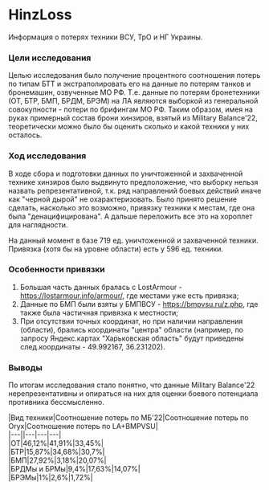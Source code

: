 # HinzLoss

Информация о потерях техники ВСУ, ТрО и НГ Украины.

### Цели исследования
Целью исследования было получение процентного соотношения потерь по типам БТТ и экстраполировать его на данные по потерям танков и бронемашин, озвученные МО РФ. Т.е. данные по потерям бронетехники (ОТ, БТР, БМП, БРДМ, БРЭМ) на ЛА являются выборкой из генеральной совокупности - потери по брифингам МО РФ. Таким образом, имея на руках примерный состав брони хинзиров, взятый из Military Balance'22, теоретически можно было бы оценить сколько и какой техники у них осталось.

### Ход исследования
В ходе сбора и подготовки данных по уничтоженной и захваченной технике хинзиров было выдвинуто предположение, что выборку нельзя назвать репрезентативной, т.к. ряд направлений боевых действий иначе как "черной дырой" не охарактеризовать. Было принято решение сделать, насколько это возможно, привязку техники к местам, где она была "денацифицирована". А дальше переложить все это на хороплет для наглядности.  

На данный момент в базе 719 ед. уничтоженной и захваченной техники. Привязка (хотя бы на уровне области) есть у 596 ед. техники.

### Особенности привязки

 1. Большая часть данных бралась с LostArmour - https://lostarmour.info/armour/, где местами уже есть привязка;
 2. Данные по БМП были взяты у БМПВСУ - https://bmpvsu.ru/z.php, где также была частичная привязка к местности;
 3. При отсутствии точных координат, но при наличии направления (области), брались координаты "центра" области (например, по запросу Яндекс.картах "Харьковская область" будут приведены след.координаты - 49.992167, 36.231202).
 
 ### Выводы
 По итогам исследования стало понятно, что данные Military Balance'22 нерепрезентативны и опираться на них для оценки боевого потенциала противника бессмысленно.  


|Вид техники|Соотношение потерь по МБ'22|Соотношение потерь по Oryx|Соотношение потерь по LA+BMPVSU|  
|---||---|---|---|  
|ОТ|46,12%|41,91%|33,45%|  
|БТР|15,87%|34,68%|30,7%|  
|БМП|27,92%|3,18%|20,07%|  
|БРДМы и БРМы|9,4%|17,63%|14,07%|  
|БРЭМы|1%|2,6%|1,72%|  
